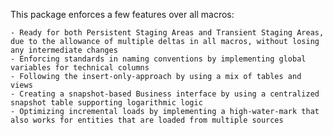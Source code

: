 This package enforces a few features over all macros:

    - Ready for both Persistent Staging Areas and Transient Staging Areas, due to the allowance of multiple deltas in all macros, without losing any intermediate changes
    - Enforcing standards in naming conventions by implementing global variables for technical columns
    - Following the insert-only-approach by using a mix of tables and views
    - Creating a snapshot-based Business interface by using a centralized snapshot table supporting logarithmic logic
    - Optimizing incremental loads by implementing a high-water-mark that also works for entities that are loaded from multiple sources

